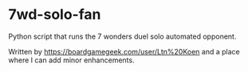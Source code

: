 # 7wd-solo-fan
Python script that runs the 7 wonders duel solo automated opponent.

Written by https://boardgamegeek.com/user/Ltn%20Koen and a place where I can add minor enhancements.
